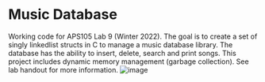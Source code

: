 # Music Database
Working code for APS105 Lab 9 (Winter 2022). The goal is to create a set of singly linkedlist structs in C to manage a music database library. The database has the ability to insert, delete, search and print songs. This project includes dynamic memory management (garbage collection). See lab handout for more information.
![image](https://user-images.githubusercontent.com/105998663/221748883-93a713b8-c576-457d-8f09-13304d18820f.png)
